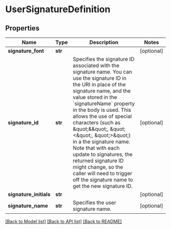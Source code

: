 # UserSignatureDefinition

## Properties
Name | Type | Description | Notes
------------ | ------------- | ------------- | -------------
**signature_font** | **str** |  | [optional] 
**signature_id** | **str** | Specifies the signature ID associated with the signature name. You can use the signature ID in the URI in place of the signature name, and the value stored in the &#x60;signatureName&#x60; property in the body is used. This allows the use of special characters (such as \&quot;&amp;\&quot;, \&quot;&lt;\&quot;, \&quot;&gt;\&quot;) in a the signature name. Note that with each update to signatures, the returned signature ID might change, so the caller will need to trigger off the signature name to get the new signature ID. | [optional] 
**signature_initials** | **str** |  | [optional] 
**signature_name** | **str** | Specifies the user signature name. | [optional] 

[[Back to Model list]](../README.md#documentation-for-models) [[Back to API list]](../README.md#documentation-for-api-endpoints) [[Back to README]](../README.md)


